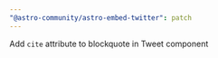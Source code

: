 ```yaml
---
"@astro-community/astro-embed-twitter": patch
---
```


Add `cite` attribute to blockquote in Tweet component
